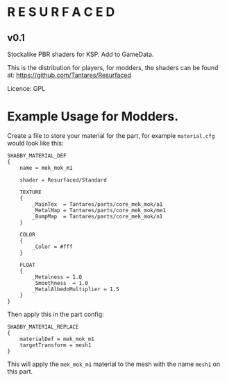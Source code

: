 # R E S U R F A C E D
## v0.1

Stockalike PBR shaders for KSP.
Add to GameData.

This is the distribution for players, for modders, the shaders can be found at:
https://github.com/Tantares/Resurfaced

Licence: GPL

# Example Usage for Modders.

Create a file to store your material for the part, for example `material.cfg` would look like this:
```
SHABBY_MATERIAL_DEF
{
	name = mek_mok_m1

	shader = Resurfaced/Standard

	TEXTURE
	{
		_MainTex  = Tantares/parts/core_mek_mok/a1
		_MetalMap = Tantares/parts/core_mek_mok/me1
		_BumpMap  = Tantares/parts/core_mek_mok/n1
	}

	COLOR
	{
		_Color = #fff
	}

	FLOAT
	{
		_Metalness = 1.0
		_Smoothness  = 1.0
		_MetalAlbedoMultiplier = 1.5
	}
}
```

Then apply this in the part config:

```
SHABBY_MATERIAL_REPLACE
{
    materialDef = mek_mok_m1
    targetTransform = mesh1
}
```

This will apply the `mek_mok_m1` material to the mesh with the name `mesh1` on this part.